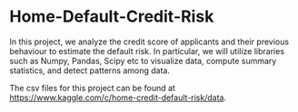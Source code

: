 # Home-Default-Credit-Risk

In this project, we analyze the credit score of applicants and their previous behaviour to estimate the default risk. 
In particular, we will utilize libraries such as Numpy, Pandas, Scipy etc to visualize data, compute summary statistics, 
and detect patterns among data. 

The csv files for this project can be found at https://www.kaggle.com/c/home-credit-default-risk/data.
